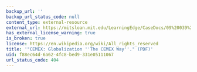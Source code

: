 ```yaml
---
backup_url: ''
backup_url_status_code: null
content_type: external-resource
external_url: https://mitsloan.mit.edu/LearningEdge/CaseDocs/09%20039%20CEMEX%20%20Lessard.pdf
has_external_license_warning: true
is_broken: true
license: https://en.wikipedia.org/wiki/All_rights_reserved
title: '"CEMEX: Globalization ''The CEMEX Way''." (PDF)'
uid: f88ec64d-6a62-4fc8-bed9-331e05111067
url_status_code: 404
---
```

